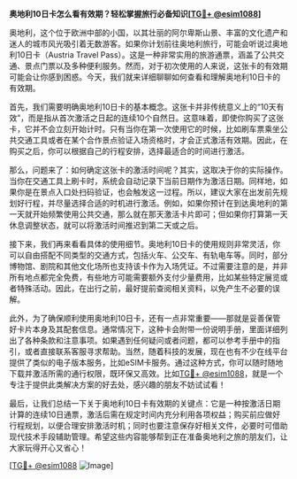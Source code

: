 **奥地利10日卡怎么看有效期？轻松掌握旅行必备知识[[TG💪+ @esim1088](https://t.me/s/esim1088)]**

奥地利，这个位于欧洲中部的小国，以其壮丽的阿尔卑斯山景、丰富的文化遗产和迷人的城市风光吸引着无数游客。如果你计划前往奥地利旅行，可能会听说过奥地利10日卡（Austria Travel Pass）。这是一种非常实用的旅游通票，涵盖了公共交通、景点门票以及多种便利服务。然而，对于初次使用的人来说，这张卡的有效期可能会让你感到困惑。今天，我们就来详细聊聊如何查看和理解奥地利10日卡的有效期。

首先，我们需要明确奥地利10日卡的基本概念。这张卡并非传统意义上的“10天有效”，而是指从首次激活之日起的连续10个自然日。这意味着，即使你购买了这张卡，它并不会立刻开始计时。只有当你在第一次使用它的时候，比如刷车票乘坐公共交通工具或者在某个合作景点验证入场资格时，才会正式激活有效期。因此，在购买之后，你可以根据自己的行程安排，选择最适合的时间进行激活。

那么，问题来了：如何确定这张卡的激活时间呢？其实，这取决于你的实际操作。当你在交通工具上刷卡时，系统会自动记录下当前日期作为激活日期。同样地，如果你是在景点入口处扫码验证，也会触发这一过程。所以，建议大家在出发前先规划好行程，并尽量选择合适的时机进行激活。例如，如果你预计在到达奥地利的第一天就开始频繁使用公共交通，那么就在那天激活卡片即可；但如果你打算第一天休息调整状态，就可以将激活时间推迟到第二天或之后。

接下来，我们再来看看具体的使用细节。奥地利10日卡的使用规则非常灵活，你可以自由搭配不同类型的交通方式，包括火车、公交车、有轨电车等。同时，部分博物馆、剧院和其他文化场所也支持该卡作为入场凭证。不过需要注意的是，并非所有地点都完全免费，有些地方可能需要额外支付少量费用，比如某些特定展览或者特殊活动。因此，在出行之前，最好提前查阅相关资料，以免产生不必要的误解。

此外，为了确保顺利使用奥地利10日卡，还有一点非常重要——那就是妥善保管好卡片本身及其配套信息。通常情况下，这种卡会附带一份说明手册，里面详细列出了各种条款和注意事项。如果遇到任何疑问或者问题，都可以参考手册中的指引，或者直接联系客服寻求帮助。当然，随着科技的发展，现在也有不少在线平台提供了类似的电子版本服务，比如eSIM卡服务。通过这种方式，你可以随时随地下载并激活所需的通行权限，既环保又高效。比如[TG💪+ @esim1088](https://t.me/s/esim1088)，就是一个专注于提供此类解决方案的好去处，感兴趣的朋友不妨试试看！

最后，让我们总结一下关于奥地利10日卡有效期的关键点：它是一种按激活日期计算的连续10日通票，激活后需在规定时间内充分利用各项权益；购买前应做好行程规划，以便合理安排激活时机；同时也要注意保存好相关文件，必要时可借助现代技术手段辅助管理。希望这些内容能够帮到正在准备奥地利之旅的朋友们，让大家玩得开心又省心！

[[TG💪+ @esim1088](https://t.me/s/esim1088) ![Image](https://i.postimg.cc/4NQfJmqS/Snipaste-2025-05-13-00-14-12.png)]